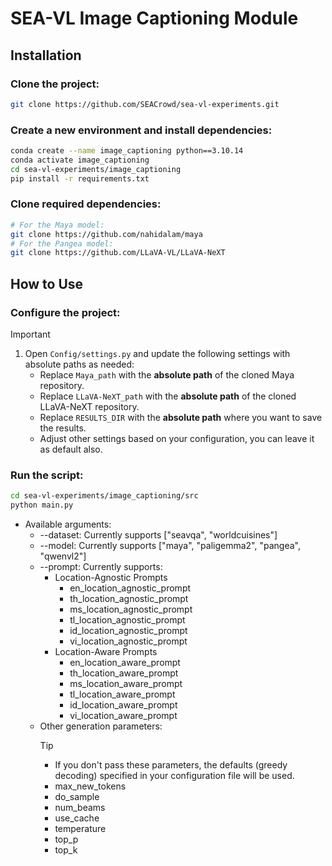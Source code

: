 # SEA-VL Image Captioning Module

## Installation
### Clone the project:
```bash
git clone https://github.com/SEACrowd/sea-vl-experiments.git
```
### Create a new environment and install dependencies:
```bash
conda create --name image_captioning python==3.10.14
conda activate image_captioning
cd sea-vl-experiments/image_captioning
pip install -r requirements.txt
```
### Clone required dependencies:
```bash
# For the Maya model:
git clone https://github.com/nahidalam/maya
# For the Pangea model:
git clone https://github.com/LLaVA-VL/LLaVA-NeXT
```

## How to Use
### Configure the project:
> [!IMPORTANT]
> 1. Open `Config/settings.py` and update the following settings with absolute paths as needed:
>    - Replace `Maya_path` with the **absolute path** of the cloned Maya repository.
>    - Replace `LLaVA-NeXT_path` with the **absolute path** of the cloned LLaVA-NeXT repository.
>    - Replace `RESULTS_DIR` with the **absolute path** where you want to save the results.
>    - Adjust other settings based on your configuration, you can leave it as default also.
### Run the script:
```bash
cd sea-vl-experiments/image_captioning/src
python main.py
```
- Available arguments:
    - --dataset: Currently supports ["seavqa", "worldcuisines"]
    - --model: Currently supports ["maya", "paligemma2", "pangea", "qwenvl2"]
    - --prompt: Currently supports:
        - Location-Agnostic Prompts
            - en_location_agnostic_prompt
            - th_location_agnostic_prompt
            - ms_location_agnostic_prompt
            - tl_location_agnostic_prompt
            - id_location_agnostic_prompt
            - vi_location_agnostic_prompt
        - Location-Aware Prompts
            - en_location_aware_prompt
            - th_location_aware_prompt
            - ms_location_aware_prompt
            - tl_location_aware_prompt
            - id_location_aware_prompt
            - vi_location_aware_prompt 
    - Other generation parameters:
        > [!TIP]
        > - If you don't pass these parameters, the defaults (greedy decoding) specified in your configuration file will be used.
        - max_new_tokens 
        - do_sample
        - num_beams
        - use_cache
        - temperature
        - top_p
        - top_k 

